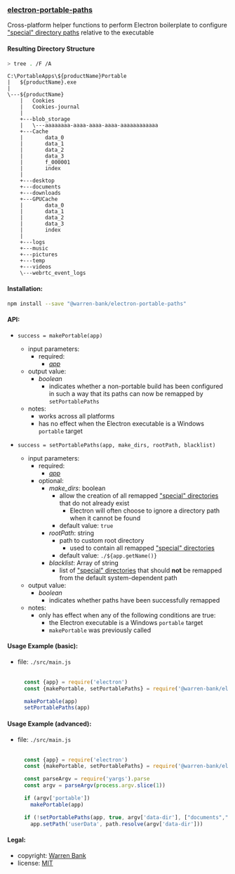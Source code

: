 ### [electron-portable-paths](https://github.com/warren-bank/electron-portable-paths)

Cross-platform helper functions to perform Electron boilerplate to configure ["special" directory paths](https://electronjs.org/docs/api/app#appgetpathname) relative to the executable

#### Resulting Directory Structure

```bash
> tree . /F /A
```

```text
C:\PortableApps\${productName}Portable
|   ${productName}.exe
|
\---${productName}
    |   Cookies
    |   Cookies-journal
    |
    +---blob_storage
    |   \---aaaaaaaa-aaaa-aaaa-aaaa-aaaaaaaaaaaa
    +---Cache
    |       data_0
    |       data_1
    |       data_2
    |       data_3
    |       f_000001
    |       index
    |
    +---desktop
    +---documents
    +---downloads
    +---GPUCache
    |       data_0
    |       data_1
    |       data_2
    |       data_3
    |       index
    |
    +---logs
    +---music
    +---pictures
    +---temp
    +---videos
    \---webrtc_event_logs
```

#### Installation:

```bash
npm install --save "@warren-bank/electron-portable-paths"
```

#### API:

* `success = makePortable(app)`
  * input parameters:
    * required:
      * [_app_](https://electronjs.org/docs/api/app)
  * output value:
    * _boolean_
      * indicates whether a non-portable build has been configured in such a way that its paths can now be remapped by `setPortablePaths`
  * notes:
    * works across all platforms
    * has no effect when the Electron executable is a Windows `portable` target

* `success = setPortablePaths(app, make_dirs, rootPath, blacklist)`
  * input parameters:
    * required:
      * [_app_](https://electronjs.org/docs/api/app)
    * optional:
      * _make_dirs_: boolean
        * allow the creation of all remapped ["special" directories](https://electronjs.org/docs/api/app#appgetpathname) that do not already exist
          * Electron will often choose to ignore a directory path when it cannot be found
        * default value: `true`
      * _rootPath_: string
        * path to custom root directory
          * used to contain all remapped ["special" directories](https://electronjs.org/docs/api/app#appgetpathname)
        * default value: `./${app.getName()}`
      * _blacklist_: Array of string
        * list of ["special" directories](https://electronjs.org/docs/api/app#appgetpathname) that should __not__ be remapped from the default system-dependent path
  * output value:
    * _boolean_
      * indicates whether paths have been successfully remapped
  * notes:
    * only has effect when any of the following conditions are true:
      * the Electron executable is a Windows `portable` target
      * `makePortable` was previously called

#### Usage Example (basic):

* file: `./src/main.js`<br><br>
  ```javascript
    const {app} = require('electron')
    const {makePortable, setPortablePaths} = require('@warren-bank/electron-portable-paths')

    makePortable(app)
    setPortablePaths(app)
  ```

#### Usage Example (advanced):

* file: `./src/main.js`<br><br>
  ```javascript
    const {app} = require('electron')
    const {makePortable, setPortablePaths} = require('@warren-bank/electron-portable-paths')

    const parseArgv = require('yargs').parse
    const argv = parseArgv(process.argv.slice(1))

    if (argv['portable'])
      makePortable(app)

    if (!setPortablePaths(app, true, argv['data-dir'], ["documents","downloads"]) && argv['data-dir'])
      app.setPath('userData', path.resolve(argv['data-dir']))
  ```

#### Legal:

* copyright: [Warren Bank](https://github.com/warren-bank)
* license: [MIT](https://opensource.org/licenses/MIT)

